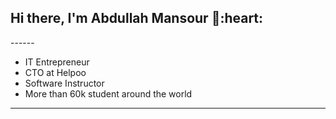 <h2> Hi there, I'm Abdullah Mansour 👋:heart: </h2>
------

<!-- <img align='right' src="https://media2.giphy.com/media/qgQUggAC3Pfv687qPC/giphy.gif" style="width:250px;border-radius:50%;">
 -->
- IT Entrepreneur
- CTO at Helpoo
- Software Instructor
- More than 60k student around the world
<hr>
